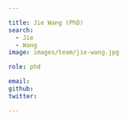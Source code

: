 ```yaml
---

title: Jie Wang (PhD)
search:
  - Jie
  - Wang
image: images/team/jie-wang.jpg

role: phd

email:  
github:  
twitter:  

---
```


 
